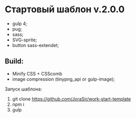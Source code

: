 # Стартовый шаблон v.2.0.0

* gulp 4;
* pug;
* sass;
* SVG-sprite;
* button sass-extendet;

## Build:
* Minify CSS + CSScomb
* image compression (tinypng_api or gulp-image);

Запуск шаблона:

1. git clone https://github.com/JoraSir/work-start-template
2. npm i
3. gulp
